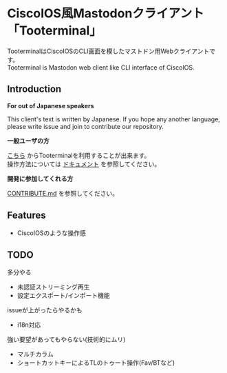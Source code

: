# CiscoIOS風Mastodonクライアント 「Tooterminal」

TooterminalはCiscoIOSのCLI画面を模したマストドン用Webクライアントです。  
Tooterminal is Mastodon web client like CLI interface of CiscoIOS.

## Introduction

**For out of Japanese speakers**

This client's text is written by Japanese. If you hope any another language, please write issue and join to contribute our repository.

**一般ユーザの方**

[こちら](https://wd-shiroma.github.io/tooterminal) からTooterminalを利用することが出来ます。  
操作方法については [ドキュメント](https://github.com/wd-shiroma/tooterminal/blob/master/docs/README.md) を参照してください。

**開発に参加してくれる方**

[CONTRIBUTE.md](https://github.com/wd-shiroma/tooterminal/blob/master/CONTRIBUTE.md) を参照してください。

## Features

- CiscoIOSのような操作感

## TODO

多分やる

- 未認証ストリーミング再生
- 設定エクスポート/インポート機能

issueが上がったらやるかも

- i18n対応

強い要望があってもやらない(技術的にムリ)

- マルチカラム
- ショートカットキーによるTLのトゥート操作(Fav/BTなど)
